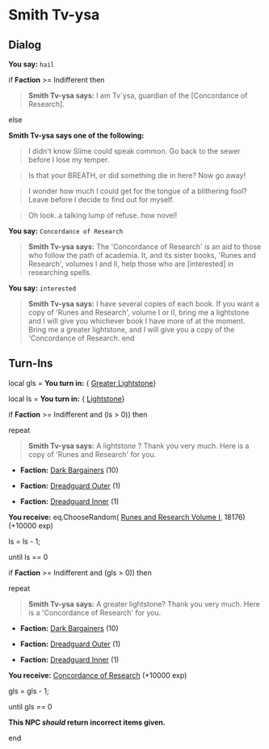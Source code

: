 # Smith Tv-ysa




## Dialog

**You say:** `hail`



if **Faction** >= Indifferent then



>**Smith Tv-ysa says:** I am Tv\`ysa, guardian of the [Concordance of Research].


else



**Smith Tv-ysa says one of the following:**

>I didn't know Slime could speak common.  Go back to the sewer before I lose my temper.

>Is that your BREATH, or did something die in here?  Now go away!

>I wonder how much I could get for the tongue of a blithering fool?  Leave before I decide to find out for myself.

>Oh look..a talking lump of refuse..how novel!





**You say:** `Concordance of Research`



>**Smith Tv-ysa says:** The 'Concordance of Research' is an aid to those who follow the path of academia. It, and its sister books, 'Runes and Research', volumes I and II, help those who are [interested] in researching spells.

**You say:** `interested`



>**Smith Tv-ysa says:** I have several copies of each book. If you want a copy of 'Runes and Research', volume I or II, bring me a lightstone and I will give you whichever book I have more of at the moment. Bring me a greater lightstone, and I will give you a copy of the 'Concordance of Research.
end

## Turn-Ins



local gls =  **You turn in:**  { [Greater Lightstone](/item/10400)}

local ls =  **You turn in:**  { [Lightstone](/item/10300)}




if **Faction** >= Indifferent and (ls > 0)) then 


repeat



>**Smith Tv-ysa says:** A lightstone ? Thank you very much. Here is a copy of 'Runes and Research' for you.



* __Faction:__ [Dark Bargainers](/faction/236) (10)



* __Faction:__ [Dreadguard Outer](/faction/334) (1)



* __Faction:__ [Dreadguard Inner](/faction/370) (1)



 **You receive:** eq.ChooseRandom( [Runes and Research Volume I](/item/18175), 18176) (+10000 exp)



ls = ls - 1;


until ls == 0



if **Faction** >= Indifferent and (gls > 0)) then 


repeat



>**Smith Tv-ysa says:** A greater lightstone? Thank you very much. Here is a 'Concordance of Research' for you.



* __Faction:__ [Dark Bargainers](/faction/236) (10)



* __Faction:__ [Dreadguard Outer](/faction/334) (1)



* __Faction:__ [Dreadguard Inner](/faction/370) (1)



 **You receive:**  [Concordance of Research](/item/17504) (+10000 exp)



gls = gls - 1;


until gls == 0



**This NPC *should* return incorrect items given.**

end